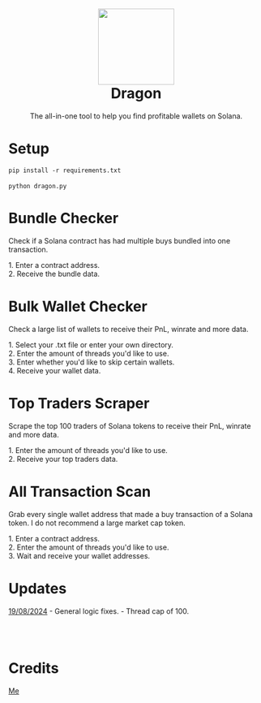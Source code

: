 <h1 align="center">
	<img src="https://i.imgur.com/Ok56fSu.png" width="150px"><br>
    Dragon
</h1>
<p align="center">
	The all-in-one tool to help you find profitable wallets on Solana.
</p>

<h1 align="left">
Setup
</h1>

`
pip install -r requirements.txt
`
<br><br>
`
python dragon.py
`

<h1 align="left">
Bundle Checker 
</h1>
<p>Check if a Solana contract has had multiple buys bundled into one transaction.</p>
<p>
1. Enter a contract address.<br>
2. Receive the bundle data.
</p>

<h1 align="left">
Bulk Wallet Checker
</h1>
<p>Check a large list of wallets to receive their PnL, winrate and more data.</p>
<p>
1. Select your .txt file or enter your own directory.<br>
2. Enter the amount of threads you'd like to use.<br>
3. Enter whether you'd like to skip certain wallets.<br>
4. Receive your wallet data.
</p>

<h1 align="left">
Top Traders Scraper
</h1>
<p>Scrape the top 100 traders of Solana tokens to receive their PnL, winrate and more data.</p>
<p>
1. Enter the amount of threads you'd like to use.<br>
2. Receive your top traders data.
</p>

<h1 align="left">
All Transaction Scan
</h1>
<p>Grab every single wallet address that made a buy transaction of a Solana token. I do not recommend a large market cap token.</p>
<p>
1. Enter a contract address. <br>
2. Enter the amount of threads you'd like to use.<br>
3. Wait and receive your wallet addresses.
</p>

<h1 align="left">
Updates
</h1>
<p>
<u>19/08/2024</u>
- General logic fixes.
- Thread cap of 100.
</p>

<br><br>
<h1 align="left">
Credits
</h1>
<a href="https://github.com/1f1n">
Me
</a>
